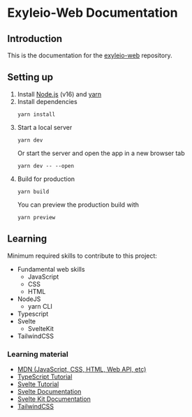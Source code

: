 # Exyleio-Web Documentation

## Introduction

This is the documentation for the
[exyleio-web](https://github.com/exyleio/exyleio-web)
repository.

## Setting up

1. Install [Node.js](https://nodejs.org) (v16) and [yarn](https://yarnpkg.com)
2. Install dependencies
   ```
   yarn install
   ```
3. Start a local server
   ```
   yarn dev
   ```
   Or start the server and open the app in a new browser tab
   ```
   yarn dev -- --open
   ```
4. Build for production
   ```
   yarn build
   ```
   You can preview the production build with
   ```
   yarn preview
   ```

## Learning

Minimum required skills to contribute to this project:

- Fundamental web skills
  - JavaScript
  - CSS
  - HTML
- NodeJS
  - yarn CLI
- Typescript
- Svelte
  - SvelteKit
- TailwindCSS

### Learning material

- [MDN (JavaScript, CSS, HTML, Web API, etc)](https://developer.mozilla.org/docs/Web)
- [TypeScript Tutorial](https://www.typescripttutorial.net)
- [Svelte Tutorial](https://svelte.dev/tutorial)
- [Svelte Documentation](https://svelte.dev/docs)
- [Svelte Kit Documentation](https://kit.svelte.dev/docs)
- [TailwindCSS](https://tailwindcss.com/docs)
